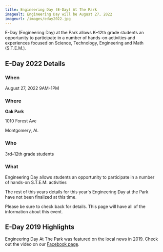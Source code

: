 ```yaml
---
title: Engineering Day (E-Day) At The Park
imagealt: Engineering Day will be August 27, 2022
imageurl: /images/eday2022.jpg
---
```


E-Day (Engineering Day) at the Park allows K–12th grade students an opportunity to participate in a number of
hands-on activities and experiences focused on Science, Technology, Engineering and Math (S.T.E.M.).

## E-Day 2022 Details

### When

August 27, 2022 9AM-1PM

### Where

**Oak Park**

1010 Forest Ave

Montgomery, AL

### Who

3rd–12th grade students

### What

Engineering Day allows students an opportunity to participate in a number of hands-on S.T.E.M. activities

The rest of this years 
details for this year's Engineering Day at the Park have not been finalized at this time. 

Please be sure to check back for details. This page will have all of the information about 
this event.

## E-Day 2019 Highlights

Engineering Day At The Park was featured on the local news in 2019. Check out the video on our 
<a href="https://www.facebook.com/watch/?v=373769769954484&extid=bYnyVhue16YMG869" 
target="_blank">Facebook page</a>.
